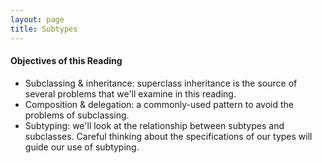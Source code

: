 ```yaml
---
layout: page
title: Subtypes
---
```


#### Objectives of this Reading

+ Subclassing &amp; inheritance: superclass inheritance is the source of several problems that we'll examine in this reading.
+ Composition &amp; delegation: a commonly-used pattern to avoid the problems of subclassing.
+ Subtyping: we'll look at the relationship between subtypes and subclasses.
  Careful thinking about the specifications of our types will guide our use of subtyping.

